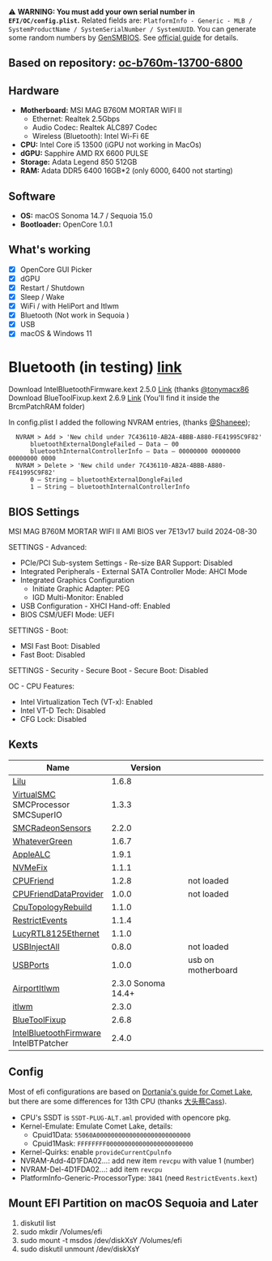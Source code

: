 ⚠️ **WARNING: You must add your own serial number in `EFI/OC/config.plist`.** Related fields are: `PlatformInfo - Generic - MLB / SystemProductName / SystemSerialNumber / SystemUUID`. You can generate some random numbers by [GenSMBIOS](https://github.com/corpnewt/GenSMBIOS). See [official guide](https://dortania.github.io/OpenCore-Install-Guide/config.plist/comet-lake.html#platforminfo) for details.

## Based on repository: [oc-b760m-13700-6800](https://github.com/ichenhe/oc-b760m-13700-6800)

## Hardware

- **Motherboard:** MSI MAG B760M MORTAR WIFI II
  - Ethernet: Realtek 2.5Gbps
  - Audio Codec: Realtek ALC897 Codec
  - Wireless (Bluetooth): Intel Wi-Fi 6E
- **CPU:** Intel Core i5 13500 (iGPU not working in MacOs)
- **dGPU:** Sapphire AMD RX 6600 PULSE
- **Storage:**  Adata Legend 850 512GB
- **RAM:** Adata DDR5 6400 16GB*2 (only 6000, 6400 not starting)

## Software

- **OS:** macOS Sonoma 14.7 / Sequoia 15.0
- **Bootloader:** OpenCore 1.0.1

## What's working

- [x] OpenCore GUI Picker
- [x] dGPU
- [x] Restart / Shutdown
- [x] Sleep / Wake
- [x] WiFi  / with HeliPort and Itlwm
- [X] Bluetooth (Not work in Sequoia )
- [x] USB
- [x] macOS & Windows 11

# Bluetooth (in testing) [link](https://www.tonymacx86.com/threads/guide-macos-sequoia-nootedred-amd-radeon-graphics.330240/)

Download IntelBluetoothFirmware.kext 2.5.0 [Link](https://dortania.github.io/builds/?product=IntelBluetoothFirmware&viewall=true&version=2.5.0&sha=50e971c524081a1d97a72794db2640aa0136e284) (thanks [@tonymacx86](https://www.tonymacx86.com/members/3/)
Download BlueToolFixup.kext 2.6.9 [Link](https://dortania.github.io/builds/?product=BrcmPatchRAM&viewall=true&version=2.6.9&sha=d7e3f23c374c7048bc31a207da3d1804f593f47b) (You'll find it inside the BrcmPatchRAM folder)
  
In config.plist I added the following NVRAM entries, (thanks [@Shaneee](https://www.tonymacx86.com/members/2381583/));
  
      NVRAM > Add > 'New child under 7C436110-AB2A-4BBB-A880-FE41995C9F82'
          bluetoothExternalDongleFailed — Data — 00
          bluetoothInternalControllerInfo — Data — 00000000 00000000 00000000 0000
      NVRAM > Delete > 'New child under 7C436110-AB2A-4BBB-A880-FE41995C9F82'
          0 — String — bluetoothExternalDongleFailed
          1 — String — bluetoothInternalControllerInfo

## BIOS Settings

MSI MAG B760M MORTAR WIFI II AMI BIOS ver 7E13v17 build 2024-08-30

SETTINGS - Advanced:
 - PCIe/PCI Sub-system Settings - Re-size BAR Support: Disabled
 - Integrated Peripherals - External SATA Controller Mode: AHCI Mode
 - Integrated Graphics Configuration
   - Initiate Graphic Adapter: PEG
   - IGD Multi-Monitor: Enabled
- USB Configuration - XHCI Hand-off: Enabled
- BIOS CSM/UEFI Mode: UEFI

SETTINGS - Boot:
- MSI Fast Boot: Disabled
- Fast Boot: Disabled

SETTINGS - Security - Secure Boot - Secure Boot: Disabled

OC - CPU Features:
- Intel Virtualization Tech (VT-x): Enabled
- Intel VT-D Tech: Disabled
- CFG Lock: Disabled

## Kexts
| Name                                                                                                               | Version       |      |
|--------------------------------------------------------------------------------------------------------------------| ------------- | ---- |
| [Lilu](https://github.com/acidanthera/Lilu/releases)                                                               | 1.6.8         |      |
| [VirtualSMC](https://github.com/acidanthera/VirtualSMC/releases)<br /> SMCProcessor <br /> SMCSuperIO              | 1.3.3         |      |
| [SMCRadeonSensors](https://github.com/NootInc/RadeonSensor/releases)                                               | 2.2.0         |      |
| [WhateverGreen](https://github.com/acidanthera/WhateverGreen/releases)                                             | 1.6.7         |      |
| [AppleALC](https://github.com/acidanthera/AppleALC/releases)                                                       | 1.9.1         |      |
| [NVMeFix](https://github.com/acidanthera/NVMeFix/releases)                                                         | 1.1.1         |      |
| [CPUFriend](https://github.com/acidanthera/CPUFriend/releases/)                                                    | 1.2.8         | not loaded     |
| [CPUFriendDataProvider]()                                                                                          | 1.0.0         | not loaded     |
| [CpuTopologyRebuild](https://github.com/b00t0x/CpuTopologyRebuild)                                                 | 1.1.0         |      |
| [RestrictEvents](https://github.com/acidanthera/RestrictEvents)                                                    | 1.1.4         |      |
| [LucyRTL8125Ethernet](https://www.insanelymac.com/forum/files/file/1004-lucyrtl8125ethernet/)                      | 1.1.0         |      |
| [USBInjectAll]()                                                                                                   | 0.8.0         | not loaded     |
| [USBPorts]()                                                                                                       | 1.0.0         | usb on motherboard |
| [AirportItlwm](https://github.com/OpenIntelWireless/itlwm/releases)                                                | 2.3.0 Sonoma 14.4+ |      |
| [itlwm](https://github.com/OpenIntelWireless/itlwm/releases)                                                       | 2.3.0         |      |
| [BlueToolFixup](https://github.com/acidanthera/BrcmPatchRAM/releases)                                              | 2.6.8         |      |
| [IntelBluetoothFirmware](https://github.com/OpenIntelWireless/IntelBluetoothFirmware/releases)<br />IntelBTPatcher | 2.4.0         |      |

## Config

Most of efi configurations are based on [Dortania's guide for Comet Lake](https://dortania.github.io/OpenCore-Install-Guide/config.plist/comet-lake.html#acpi), but there are some differences for 13th CPU (thanks [大头蔡Cass](https://www.youtube.com/watch?v=qcOpeg9E1fQ)).

- CPU's SSDT is `SSDT-PLUG-ALT.aml` provided with opencore pkg.
- Kernel-Emulate: Emulate Comet Lake, details:
  - Cpuid1Data: `55060A00000000000000000000000000`
  - Cpuid1Mask: `FFFFFFFF000000000000000000000000`
- Kernel-Quirks: enable `provideCurrentCpulnfo`
- NVRAM-Add-4D1FDA02...: add new item `revcpu` with value 1 (number)
- NVRAM-Del-4D1FDA02...: add item `revcpu`
- PlatformInfo-Generic-ProcessorType: `3841` (need `RestrictEvents.kext`)

## Mount EFI Partition on macOS Sequoia and Later

1. diskutil list
2. sudo mkdir /Volumes/efi
3. sudo mount -t msdos /dev/diskXsY /Volumes/efi
4. sudo diskutil unmount /dev/diskXsY
